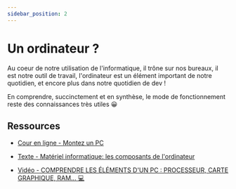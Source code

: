 ```yaml
---
sidebar_position: 2
---
```


# Un ordinateur ?

Au coeur de notre utilisation de l'informatique, il trône sur nos bureaux, il est notre outil de travail, l'ordinateur est un élément important de notre quotidien, et encore plus dans notre quotidien de dev !

En comprendre, succinctement et en synthèse, le mode de fonctionnement reste des connaissances très utiles 😀

## Ressources

* [Cour en ligne - Montez un PC](https://openclassrooms.com/fr/courses/7210326-montez-un-pc)

* [Texte - Matériel informatique: les composants de l'ordinateur](https://www.cnetfrance.fr/produits/materiel-informatique-les-composants-de-l-ordinateur-39769700.htm)

* [Vidéo - COMPRENDRE LES ÉLÉMENTS D'UN PC : PROCESSEUR, CARTE GRAPHIQUE, RAM... 💻](https://youtu.be/s7Dip-1u_gM)